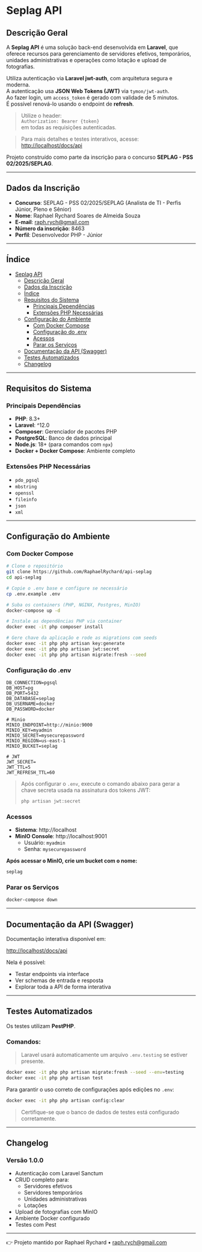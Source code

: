 # Seplag API

## Descrição Geral

A **Seplag API** é uma solução back-end desenvolvida em **Laravel**, que oferece recursos para gerenciamento de servidores efetivos, temporários, unidades administrativas e operações como lotação e upload de fotografias.

Utiliza autenticação via **Laravel jwt-auth**, com arquitetura segura e moderna.  
A autenticação usa **JSON Web Tokens (JWT)** via `tymon/jwt-auth`.  
Ao fazer login, um `access_token` é gerado com validade de 5 minutos.  
É possível renová-lo usando o endpoint de **refresh**.

> Utilize o header:  
> `Authorization: Bearer {token}`  
> em todas as requisições autenticadas.

> Para mais detalhes e testes interativos, acesse:  
> [http://localhost/docs/api](http://localhost/docs/api)

Projeto construído como parte da inscrição para o concurso **SEPLAG - PSS 02/2025/SEPLAG**.

---

## Dados da Inscrição

- **Concurso**: SEPLAG - PSS 02/2025/SEPLAG (Analista de TI - Perfis Júnior, Pleno e Sênior)
- **Nome**: Raphael Rychard Soares de Almeida Souza
- **E-mail**: raph.rych@gmail.com
- **Número da inscrição**: 8463
- **Perfil**: Desenvolvedor PHP - Júnior

---

## Índice

- [Seplag API](#seplag-api)
    - [Descrição Geral](#descrição-geral)
    - [Dados da Inscrição](#dados-da-inscrição)
    - [Índice](#índice)
    - [Requisitos do Sistema](#requisitos-do-sistema)
        - [Principais Dependências](#principais-dependências)
        - [Extensões PHP Necessárias](#extensões-php-necessárias)
    - [Configuração do Ambiente](#configuração-do-ambiente)
        - [Com Docker Compose](#com-docker-compose)
        - [Configuração do .env](#configuração-do-env)
        - [Acessos](#acessos)
        - [Parar os Serviços](#parar-os-serviços)
    - [Documentação da API (Swagger)](#documentação-da-api-swagger)
    - [Testes Automatizados](#testes-automatizados)
    - [Changelog](#changelog)

---

## Requisitos do Sistema

### Principais Dependências

- **PHP**: 8.3+
- **Laravel**: ^12.0
- **Composer**: Gerenciador de pacotes PHP
- **PostgreSQL**: Banco de dados principal
- **Node.js**: 18+ (para comandos com `npx`)
- **Docker + Docker Compose**: Ambiente completo

### Extensões PHP Necessárias

- `pdo_pgsql`
- `mbstring`
- `openssl`
- `fileinfo`
- `json`
- `xml`

---

## Configuração do Ambiente

### Com Docker Compose

```bash
# Clone o repositório
git clone https://github.com/RaphaelRychard/api-seplag
cd api-seplag

# Copie o .env base e configure se necessário
cp .env.example .env

# Suba os containers (PHP, NGINX, Postgres, MinIO)
docker-compose up -d

# Instale as dependências PHP via container
docker exec -it php composer install

# Gere chave da aplicação e rode as migrations com seeds
docker exec -it php php artisan key:generate
docker exec -it php php artisan jwt:secret
docker exec -it php php artisan migrate:fresh --seed
```

### Configuração do .env

```env
DB_CONNECTION=pgsql
DB_HOST=pg
DB_PORT=5432
DB_DATABASE=seplag
DB_USERNAME=docker
DB_PASSWORD=docker

# Minio
MINIO_ENDPOINT=http://minio:9000
MINIO_KEY=myadmin
MINIO_SECRET=mysecurepassword
MINIO_REGION=us-east-1
MINIO_BUCKET=seplag

# JWT
JWT_SECRET=
JWT_TTL=5
JWT_REFRESH_TTL=60
```

> Após configurar o `.env`, execute o comando abaixo para gerar a chave secreta usada na assinatura dos tokens JWT:
> ```bash
> php artisan jwt:secret
> ```

### Acessos

- **Sistema**: http://localhost
- **MinIO Console**: http://localhost:9001
    - Usuário: `myadmin`
    - Senha: `mysecurepassword`

**Após acessar o MinIO, crie um bucket com o nome:**

```txt
seplag
```

### Parar os Serviços

```bash
docker-compose down
```

---

## Documentação da API (Swagger)

Documentação interativa disponível em:

[http://localhost/docs/api](http://localhost/docs/api)

Nela é possível:

- Testar endpoints via interface
- Ver schemas de entrada e resposta
- Explorar toda a API de forma interativa

---

## Testes Automatizados

Os testes utilizam **PestPHP**.

### Comandos:

> Laravel usará automaticamente um arquivo `.env.testing` se estiver presente.

```bash
docker exec -it php php artisan migrate:fresh --seed --env=testing
docker exec -it php php artisan test
```

Para garantir o uso correto de configurações após edições no `.env`:

```bash
docker exec -it php php artisan config:clear
```

> Certifique-se que o banco de dados de testes está configurado corretamente.

---

## Changelog

### Versão 1.0.0

- Autenticação com Laravel Sanctum
- CRUD completo para:
    - Servidores efetivos
    - Servidores temporários
    - Unidades administrativas
    - Lotações
- Upload de fotografias com MinIO
- Ambiente Docker configurado
- Testes com Pest

---

👉 Projeto mantido por Raphael Rychard • [raph.rych@gmail.com](mailto:raph.rych@gmail.com)

